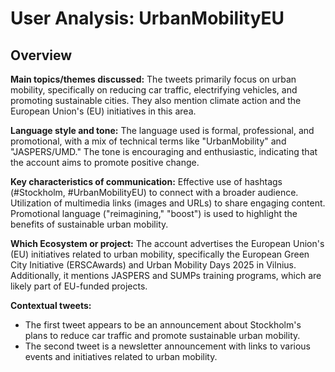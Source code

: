 # User Analysis: UrbanMobilityEU

## Overview

**Main topics/themes discussed:**
The tweets primarily focus on urban mobility, specifically on reducing car traffic, electrifying vehicles, and promoting sustainable cities. They also mention climate action and the European Union's (EU) initiatives in this area.

**Language style and tone:**
The language used is formal, professional, and promotional, with a mix of technical terms like "UrbanMobility" and "JASPERS/UMD." The tone is encouraging and enthusiastic, indicating that the account aims to promote positive change.

**Key characteristics of communication:**
Effective use of hashtags (#Stockholm, #UrbanMobilityEU) to connect with a broader audience. Utilization of multimedia links (images and URLs) to share engaging content. Promotional language ("reimagining," "boost") is used to highlight the benefits of sustainable urban mobility.

**Which Ecosystem or project:**
The account advertises the European Union's (EU) initiatives related to urban mobility, specifically the European Green City Initiative (ERSCAwards) and Urban Mobility Days 2025 in Vilnius. Additionally, it mentions JASPERS and SUMPs training programs, which are likely part of EU-funded projects.

**Contextual tweets:**

* The first tweet appears to be an announcement about Stockholm's plans to reduce car traffic and promote sustainable urban mobility.
* The second tweet is a newsletter announcement with links to various events and initiatives related to urban mobility.